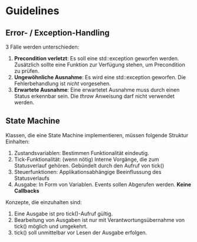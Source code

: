 # Guidelines

## Error- / Exception-Handling
3 Fälle werden unterschieden:
1) **Precondition verletzt**: Es soll eine std::exception geworfen werden. Zusätzlich sollte eine Funktion zur Verfügung stehen, um Precondition zu prüfen.
2) **Ungewöhnliche Ausnahme**: Es wird eine std::exception geworfen. Die Fehlerbehandlung ist *nicht* vorgesehen.
3) **Erwartete Ausnahme**: Eine erwartetet Ausnahme muss durch einen Status erkennbar sein. Die *throw* Anweisung darf nicht verwendet werden.

## State Machine
Klassen, die eine State Machine implementieren, müssen folgende Struktur Einhalten:
1) Zustandsvariablen: Bestimmen Funktionalität eindeutig.
2) Tick-Funktionalität: (wenn nötig) Interne Vorgänge, die zum Statusverlauf gehören. Gebündelt durch den Aufruf von tick()
3) Steuerfunktionen: Applikationsabhängige Beeinflussung des Statusverlaufs
4) Ausgabe: In Form von Variablen. Events sollen Abgerufen werden. **Keine Callbacks**

Konzepte, die einzuhalten sind:
1) Eine Ausgabe ist pro tick()-Aufruf gültig.
2) Bearbeitung von Ausgaben ist nur mit Verantwortungsübernahme von tick() möglich und umgekehrt.
3) tick() soll unmittelbar vor Lesen der Ausgabe erfolgen.